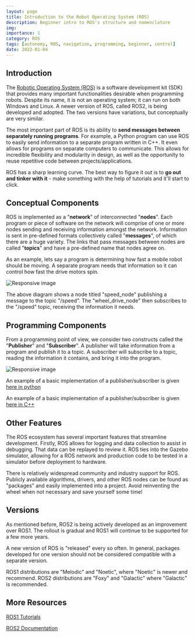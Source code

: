 ```yaml
---
layout: page
title: Introduction to the Robot Operating System (ROS)
description: Beginner intro to ROS's structure and nomenclature
img: 
importance: 1
category: ROS
tags: [autonomy, ROS, navigation, programming, beginner, control]
date: 2022-01-04
---
```



## Introduction
The [Robotic Operating System (ROS)](https://www.ros.org/) is a software development kit (SDK) that provides many important functionalities desirable when programming robots. Despite its name, it is not an operating system; it can run on both Windows and Linux. A newer version of ROS, called ROS2, is being developed and adopted. The two versions have variations, but conceptually are very similar.

The most important part of ROS is its ability to **send messages between separately running programs**. For example, a Python program can use ROS to easily send information to a separate program written in C++. It even allows for programs on separate computers to communicate. This allows for incredible flexibility and modularity in design, as well as the opportunity to reuse repetitive code between projects/applications.

ROS has a sharp learning curve. The best way to figure it out is to **go out and tinker with it** - make something with the help of tutorials and it'll start to click.

## Conceptual Components
ROS is implemented as a "**network**" of interconnected "**nodes**". Each program or piece of software on the network will comprise of one or more nodes sending and receiving information amongst the network. Information is sent in pre-defined formats collectively called "**messages**", of which there are a huge variety. The links that pass messages between nodes are called "**topics**" and have a pre-defined name that nodes agree on.

As an example, lets say a program is determining how fast a mobile robot should be moving. A separate program needs that information so it can control how fast the drive motors spin.

<div class="row mt-3 mb-3">
    <img src = "{{site.baseurl}}/assets/img/resources/intro_ros/ros_network.png" class="m-auto img-fluid rounded z-depth-1" alt="Responsive image" title="ROS Network Example">
</div>

The above diagram shows a node titled "speed_node" publishing a message to the topic "/speed". The "wheel_drive_node" then subscribes to the "/speed" topic, receiving the information it needs.

## Programming Components

From a programming point of view, we consider two constructs called the "**Publisher**" and "**Subscriber**". A publisher will take information from a program and publish it to a topic. A subscriber will subscribe to a topic, reading the information it contains, and bring it into the program.

<div class="row mt-3 mb-3">
    <img src = "{{site.baseurl}}/assets/img/resources/intro_ros/ros_pub_sub.png" class="m-auto img-fluid rounded z-depth-1" alt="Responsive image" title="ROS Publisher and Subscriber Example">
</div>

An example of a basic implementation of a publisher/subscriber is given [here in python](http://wiki.ros.org/ROS/Tutorials/WritingPublisherSubscriber%28python%29)

An example of a basic implementation of a publisher/subscriber is given [here in C++](http://wiki.ros.org/ROS/Tutorials/WritingPublisherSubscriber%28c%2B%2B%29)

## Other Features

The ROS ecosystem has several important features that streamline development. Firstly, ROS allows for logging and data collection to assist in debugging. That data can be replayed to review it. ROS ties into the Gazebo simulator, allowing for a ROS network and production code to be tested in a simulator before deployment to hardware.

There is relatively widespread community and industry support for ROS. Publicly available algorithms, drivers, and other ROS nodes can be found as "packages" and easily implemented into a project. Avoid reinventing the wheel when not necessary and save yourself some time!

## Versions

As mentioned before, ROS2 is being actively developed as an improvement over ROS1. The rollout is gradual and ROS1 will continue to be supported for a few more years.

A new version of ROS is "released" every so often. In general, packages developed for one version should not be considered compatible with a separate version.

ROS1 distributions are "Melodic" and "Noetic", where "Noetic" is newer and recommend.
ROS2 distributions are "Foxy" and "Galactic" where "Galactic" is recommended.

## More Resources

[ROS1 Tutorials](http://wiki.ros.org/ROS/Tutorials)

[ROS2 Documentation](http://docs.ros.org/)